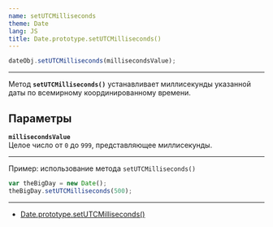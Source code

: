 ```yaml
---
name: setUTCMilliseconds
theme: Date
lang: JS
title: Date.prototype.setUTCMilliseconds()
---
```


```js
dateObj.setUTCMilliseconds(millisecondsValue);
```

---

Метод **`setUTCMilliseconds()`** устанавливает миллисекунды указанной даты по всемирному координированному времени.

## Параметры

**`millisecondsValue`**<br />
Целое число от `0` до `999`, представляющее миллисекунды.

---

Пример: использование метода `setUTCMilliseconds()`

```js
var theBigDay = new Date();
theBigDay.setUTCMilliseconds(500);
```

---

- [Date.prototype.setUTCMilliseconds()](https://developer.mozilla.org/ru/docs/Web/JavaScript/Reference/Global_Objects/Date/setUTCMilliseconds)
